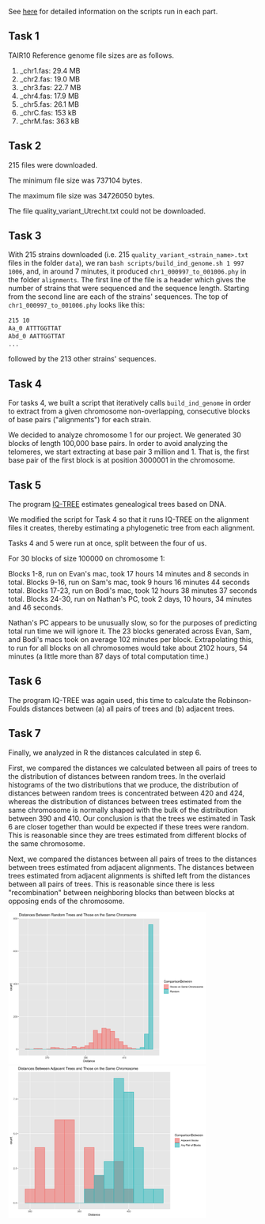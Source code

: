See [here](readme.md) for detailed information on the scripts run in each part.

## Task 1

TAIR10 Reference genome file sizes are as follows.
1. _chr1.fas: 29.4 MB
2. _chr2.fas: 19.0 MB
3. _chr3.fas: 22.7 MB
4. _chr4.fas: 17.9 MB
5. _chr5.fas: 26.1 MB
6. _chrC.fas: 153 kB
7. _chrM.fas: 363 kB

## Task 2

215 files were downloaded.

The minimum file size was 737104 bytes.

The maximum file size was 34726050 bytes.

The file quality_variant_Utrecht.txt could not be downloaded.


## Task 3

With 215 strains downloaded (i.e. 215 `quality_variant_<strain_name>.txt` files in the folder `data`), we ran `bash scripts/build_ind_genome.sh 1 997 1006`, and, in around 7 minutes, it produced `chr1_000997_to_001006.phy` in the folder `alignments`. The first line of the file is a header which gives the number of strains that were sequenced and the sequence length. Starting from the second line are each of the strains' sequences. The top of `chr1_000997_to_001006.phy` looks like this: 

    215 10
    Aa_0 ATTTGGTTAT
    Abd_0 AATTGGTTAT
    ...
    
followed by the 213 other strains' sequences.

## Task 4 

For tasks 4, we built a script that iteratively calls `build_ind_genome` in order to extract from a given chromosome non-overlapping, consecutive blocks of base pairs ("alignments") for each strain. 

We decided to analyze chromosome 1 for our project. We generated 30 blocks of length 100,000 base pairs. In order to avoid analyzing the telomeres, we start extracting at base pair 3 million and 1. That is, the first base pair of the first block is at position 3000001 in the chromosome.   

## Task 5

The program [IQ-TREE](http://www.iqtree.org) estimates genealogical trees based on DNA.

We modified the script for Task 4 so that it runs IQ-TREE on the alignment files it creates, thereby estimating a phylogenetic tree from each alignment.

Tasks 4 and 5 were run at once, split between the four of us. 

For 30 blocks of size 100000 on chromosome 1:

Blocks 1-8, run on Evan's mac, took 17 hours 14 minutes and 8 seconds in total.
Blocks 9-16, run on Sam's mac, took 9 hours 16 minutes 44 seconds total.
Blocks 17-23, run on Bodi's mac, took 12 hours 38 minutes 37 seconds total.
Blocks 24-30, run on Nathan's PC, took 2 days, 10 hours, 34 minutes and 46 seconds.

Nathan's PC appears to be unusually slow, so for the purposes of predicting total run time we will ignore it. The 23 blocks generated across Evan, Sam, and Bodi's macs took on average 102 minutes per block. Extrapolating this, to run for all blocks on all chromosomes would take about 2102 hours, 54 minutes (a little more than 87 days of total computation time.)

## Task 6

The program IQ-TREE was again used, this time to calculate the Robinson-Foulds distances between (a) all pairs of trees and (b) adjacent trees. 

## Task 7

Finally, we analyzed in R the distances calculated in step 6. 

First, we compared the distances we calculated between all pairs of trees to the distribution of distances between random trees. In the overlaid histograms of the two distributions that we produce, the distribution of distances between random trees is concentrated between 420 and 424, whereas the distribution of distances between trees estimated from the same chromosome is normally shaped with the bulk of the distribution between 390 and 410. Our conclusion is that the trees we estimated in Task 6 are closer together than would be expected if these trees were random. This is reasonable since they are trees estimated from different blocks of the same chromosome.

Next, we compared the distances between all pairs of trees to the distances between trees estimated from adjacent alignments. The distances between trees estimated from adjacent alignments is shifted left from the distances between all pairs of trees. This is reasonable since there is less "recombination" between neighboring blocks than between blocks at opposing ends of the chromosome. 

<img src="plots/SameChromVsRandomDistances.png" alt="drawing" width="400"/> <img src="plots/AdjVsAnyBlocksDistances.png" alt="drawing" width="400"/>